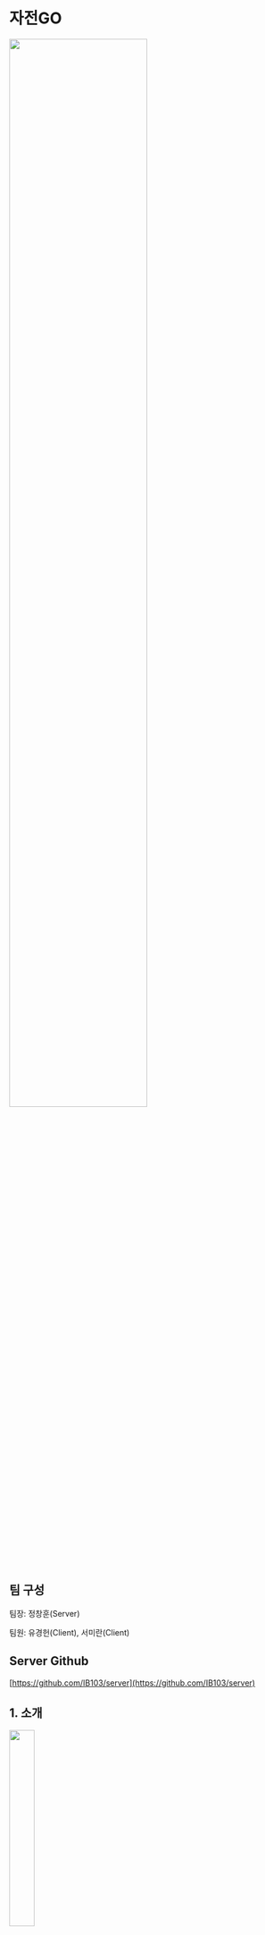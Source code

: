 # 자전GO
<img width="70%" src="https://github.com/IB103/client/assets/92325898/8e798d97-9923-4765-a077-d0921de7ae2e"/>

## 팀 구성
팀장: 정창훈(Server)

팀원: 유경헌(Client), 서미란(Client)

## Server Github
[https://github.com/IB103/server](https://github.com/IB103/server)

## 1. 소개

<img width="30%" src="https://github.com/IB103/client/assets/92325898/a2d184b8-0c83-4ac5-8d9e-674896055cce"/>

### 자전GO는 자전거를 타는 사람을 위한 코스 공유 커뮤니티 어플리케이션입니다.

### 주요 기능
- 직접 주행하거나 장소 검색을 이용하여 자전거 코스를 만든 후 커뮤니티에 만든 코스를 공유할 수 있습니다.
- 주행 기록을 저장할 수 있고, 주행 누적 통계를 확인할 수 있습니다.
- 특정 장소를 검색하여 현 위치에서 해당 장소까지 자전거 길 찾기를 하거나 장소 관련 정보를 확인할 수 있습니다.
- 지역을 선택하여 해당 지역의 인기 자전거 코스를 추천받을 수 있습니다.
- 게시판을 통해 다른 사용자와 소통하거나 다른 사용자가 공유한 코스를 조회할 수 있습니다.

### 구조 및 사용된 언어, 개발 도구

- 구조

    <img width="80%" src="https://github.com/IB103/client/assets/92325898/d16f0595-13ad-4588-a09b-a769edb2162d"/>
    
- 사용된 언어, 개발 도구
    - 개발 언어: Kotlin, Java, SQL
    - 개발 도구: Android Studio, IntelliJ
    - 개발 환경: Amazon Lightsail, MySQL, Spring Boot
    - 주요 기술: RestAPI

## 2. 상세 기능
### 홈
앱의 메인 화면입니다.
|앱 시작|코스만들기1|코스만들기2|
|:---:|:---:|:---:|
|<img width="230" src="https://github.com/IB103/client/assets/92325898/0859372f-ba5d-4574-9992-7332ba30e308"/>|<img width="230" src="https://github.com/IB103/client/assets/92325898/15670d0f-0252-4fdf-90ae-71b0f392e463"/>|<img width="230" src="https://github.com/IB103/client/assets/92325898/60385915-8740-4969-8533-c3e6bc116cff"/>|
|라이딩 시작|마커 추가|라이딩 기록 저장, 코스 등록|
|<img width="230" src="https://github.com/IB103/client/assets/92325898/fc7d866b-c020-4041-ba85-3552a06233d5"/>|<img width="230" src="https://github.com/IB103/client/assets/92325898/d5884c4d-775d-462f-b9c2-58237967447f"/>|<img width="230" src="https://github.com/IB103/client/assets/92325898/5221db2f-155b-4fd6-8960-2f30f3bb65e2"/>|
- 앱 시작: 앱을 실행하면 로고 이후에 로그인 상태 창과 라이딩 버튼, 코스 만들기 버튼, 현 위치의 날씨 정보, 거리 기록 순위 등을 보여줍니다.
- 코스 만들기: 장소를 선택하면 자전거 길 찾기를 통해 코스를 만들어 주고 사용자는 이를 게시판에 공유할 수 있습니다.
- 라이딩: 자전거 주행을 기록합니다. 기록을 멈춘 상태에서 경유지를 추가하거나 카메라를 이용해 사진을 촬영할 수 있습니다. 주행을 마치면 주행 기록을 저장할 수 있고 주행한 코스를 게시판에 공유할 수 있습니다.

### 추천
선택한 지역에 등록된 코스를 좋아요 순으로 추천해 줍니다.
|코스 상세|지역 변경|
|:---:|:---:|
|<img width="230" src="https://github.com/IB103/client/assets/92325898/104252e6-f8a1-463c-bfa3-04bc5dd495c8"/>|<img width="230" src="https://github.com/IB103/client/assets/92325898/a166b6ff-a41a-4b60-bbbe-6683180c8f17"/>|
- 코스 상세: 장소의 위치와 경로를 확인할 수 있으며 정보 조회와 길 찾기 기능을 제공합니다. 하단의 버튼을 클릭하면 게시글로 이동합니다.
- 위치 변경: 지도에서 기준 지역을 선택할 수 있고 선택한 지역의 코스를 추천받을 수 있습니다.

### 지도
지도를 보여줍니다.
|장소 검색|길찾기|경유지 길찾기|자전거 도로, 지우기|
|:---:|:---:|:---:|:---:|
|<img width="250" src="https://github.com/IB103/client/assets/92325898/eb05a178-9afb-4c22-a2a8-8f9a003949ca"/>|<img width="250" src="https://github.com/IB103/client/assets/92325898/5bea4f94-5967-4772-886e-4a36b0fa9ed3"/>|<img width="250" src="https://github.com/IB103/client/assets/92325898/15d7f7df-55bf-4f5d-962b-e9168a2a5ae8"/>|<img width="250" src="https://github.com/IB103/client/assets/92325898/21ed0ee3-0a64-4c7f-96e5-055a9c43db5a"/>|
- 장소 검색: 키워드로 검색하면 결과로 나온 장소들을 사진과 함께 보여줍니다. 정보 조회와 길 찾기가 가능합니다.
- 길 찾기: 위치 추적을 활성화하고 길 찾기를 하면 현재 위치에서 선택한 장소까지 자전거 추천 경로를 보여줍니다.
- 경유지 길 찾기: 경유지를 추가하여 길 찾기를 할 수 있습니다.
- 자전거 도로: 자전거도로와 자전거 보관소를 지도에 표시합니다.
- 지우기: 지도에 그려진 모든 정보를 지웁니다.

### 커뮤니티
게시글과 코스 글을 보여줍니다. 
|글 작성|좋아요, 스크랩, 댓글|이미지 확대, 다운로드|글 검색|
|:---:|:---:|:---:|:---:|
|<img width="250" src="https://github.com/IB103/client/assets/92325898/fbf68258-09fe-4d6e-95bb-2c64c156a755"/>|<img width="250" src="https://github.com/IB103/client/assets/92325898/1c64ea80-d01b-4f88-8492-7d820e221387"/>|<img width="250" src="https://github.com/IB103/client/assets/92325898/bcda7ebb-6934-4299-9997-8ddd6589566a"/>|<img width="250" src="https://github.com/IB103/client/assets/92325898/6bef0f86-dfc3-42d0-b60f-a7883ee656a4"/>|
- 글 작성: 제목과 내용, 이미지를 등록하여 글을 작성합니다. 작성자만 수정과 삭제가 가능합니다. 코스 글일 경우 코스 상세로 이동할 수 있습니다. 
- 좋아요, 스크랩: 좋아요 버튼과 스크랩 버튼입니다. 
- 댓글, 대댓글: 댓글과 대댓글을 작성할 수 있으며 작성자만 수정과 삭제가 가능합니다.
- 이미지 확대, 다운로드: 이미지를 크게 볼 수 있으며 다운로드가 가능합니다.
- 글 검색: 내용과 작성자로 글을 검색하여 조회할 수 있습니다.

### 마이페이지
사용자에 관한 정보를 표시하고 설정합니다.
|회원가입|프로필 사진 변경, 닉네임 변경|비밀번호 변경|
|:---:|:---:|:---:|
|<img width="230" src="https://github.com/IB103/client/assets/92325898/181ea6f9-97de-4de6-b841-0407a07bdc49"/>|<img width="230" src="https://github.com/IB103/client/assets/92325898/9153ffed-86f4-4b2d-8ef4-a79c7d63b6ae"/>|<img width="230" src="https://github.com/IB103/client/assets/92325898/3e87c23f-1e5b-4402-83fc-bb382775bf09"/>|
|내가 쓴 글, 스크랩한 글|그래프 조정|로그인 요청|
|<img width="230" src="https://github.com/IB103/client/assets/92325898/ab550e8d-746a-44a2-ab4f-8ba9f485d017"/>|<img width="230" src="https://github.com/IB103/client/assets/92325898/14b9be19-19b8-43d5-bd2b-6c87e0d25da1"/>|<img width="230" src="https://github.com/IB103/client/assets/92325898/25186fff-33b2-4221-9d4b-a45f37271839"/>|
- 회원가입: 이메일, 비밀번호, 닉네임, 성명, 생년월일 등을 입력하고 회원가입합니다. 이때 이메일과 닉네임은 중복체크가 필요합니다.
- 나의 정보 수정하기:
    - 프로필 사진 변경: 프로필 사진을 변경합니다.
    - 닉네임 변경: 중복체크 이후 닉네임을 변경합니다.
    - 비밀번호 변경: 이메일로 받은 인증코드를 입력한 후 비밀번호를 변경합니다.
- 내가 쓴 글, 스크랩한 글: 작성한 글과 스크랩한 글을 확인할 수 있습니다.
- 그래프 조정: 그래프 기준값을 변경하여 조회할 수 있습니다.
- 로그인 요청: 로그인이 필요한 기능은 로그아웃 상태일 시 로그인을 요청합니다.

    
## 3. 기대 효과
- 처음 가보는 지역에서도 인기 있는 자전거 코스를 선택하여 주행할 수 있습니다.
- 다른 사람들에게 자신만의 자전거 코스를 추천할 수 있습니다.
- 자전거를 탔던 기록 통계를 통해 운동량을 확인할 수 있습니다.
- 자전거 전용 길 찾기를 통해 가장 효율적인 경로로 주행할 수 있습니다.
- 커뮤니티를 통해 자전거에 관한 정보를 공유할 수 있습니다.
